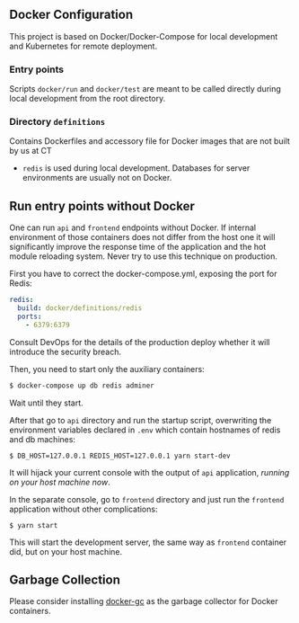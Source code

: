 ## Docker Configuration

This project is based on Docker/Docker-Compose for local development and Kubernetes for remote deployment.

### Entry points

Scripts `docker/run` and `docker/test` are meant to be called directly during local development from the root directory.

### Directory `definitions`

Contains Dockerfiles and accessory file for Docker images that are not built by us at CT

- `redis` is used during local development. Databases for server environments are usually not on Docker.

## Run entry points without Docker

One can run `api` and `frontend` endpoints without Docker.
If internal environment of those containers does not differ from the host one it will significantly improve
the response time of the application and the hot module reloading system.
Never try to use this technique on production.

First you have to correct the docker-compose.yml, exposing the port for Redis:

```yaml
redis:
  build: docker/definitions/redis
  ports:
    - 6379:6379
```

Consult DevOps for the details of the production deploy whether it will introduce the security breach.

Then, you need to start only the auxiliary containers:

```bash
$ docker-compose up db redis adminer
```

Wait until they start.

After that go to `api` directory and run the startup script, overwriting the environment variables declared in `.env` which contain hostnames of redis and db machines:

```shell
$ DB_HOST=127.0.0.1 REDIS_HOST=127.0.0.1 yarn start-dev
```

It will hijack your current console with the output of `api` application, _running on your host machine now_.

In the separate console, go to `frontend` directory and just run the `frontend` application without other complications:

```shell
$ yarn start
```

This will start the development server, the same way as `frontend` container did, but on your host machine.

## Garbage Collection

Please consider installing [docker-gc](https://github.com/spotify/docker-gc) as the garbage collector for Docker containers.
